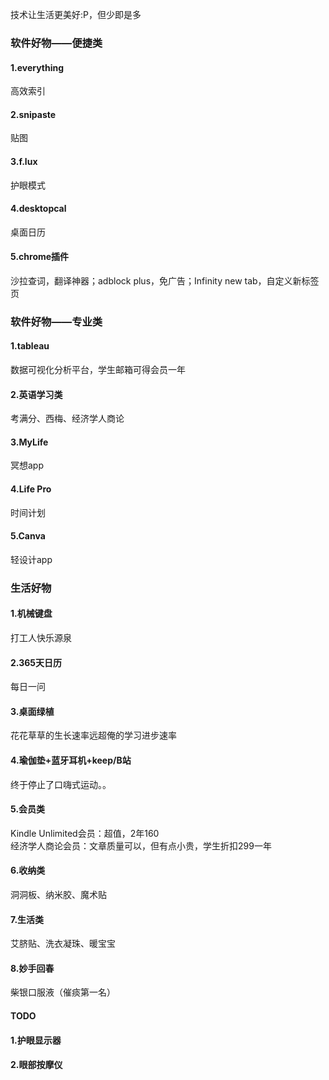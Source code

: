 技术让生活更美好:P，但少即是多
### 软件好物——便捷类
#### 1.everything
高效索引
#### 2.snipaste
贴图
#### 3.f.lux
护眼模式
#### 4.desktopcal
桌面日历
#### 5.chrome插件
沙拉查词，翻译神器；adblock plus，免广告；Infinity new tab，自定义新标签页
### 软件好物——专业类
#### 1.tableau
数据可视化分析平台，学生邮箱可得会员一年
#### 2.英语学习类
考满分、西梅、经济学人商论
#### 3.MyLife
冥想app
#### 4.Life Pro
时间计划
#### 5.Canva
轻设计app
### 生活好物
#### 1.机械键盘
打工人快乐源泉
#### 2.365天日历
每日一问
#### 3.桌面绿植
花花草草的生长速率远超俺的学习进步速率
#### 4.瑜伽垫+蓝牙耳机+keep/B站
终于停止了口嗨式运动。。
#### 5.会员类
Kindle Unlimited会员：超值，2年160  
经济学人商论会员：文章质量可以，但有点小贵，学生折扣299一年
#### 6.收纳类
洞洞板、纳米胶、魔术贴
#### 7.生活类
艾脐贴、洗衣凝珠、暖宝宝
#### 8.妙手回春
柴银口服液（催痰第一名）  
#### TODO
#### 1.护眼显示器
#### 2.眼部按摩仪
